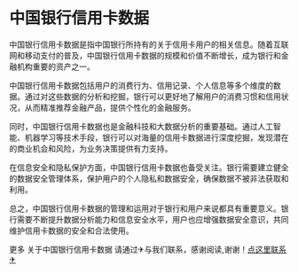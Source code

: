 # 中国银行信用卡数据

中国银行信用卡数据是指中国银行所持有的关于信用卡用户的相关信息。随着互联网和移动支付的普及，中国银行信用卡数据的规模和价值不断增长，成为银行和金融机构重要的资产之一。

中国银行信用卡数据包括用户的消费行为、信用记录、个人信息等多个维度的数据。通过对这些数据的分析和挖掘，银行可以更好地了解用户的消费习惯和信用状况，从而精准推荐金融产品，提供个性化的金融服务。

同时，中国银行信用卡数据也是金融科技和大数据分析的重要基础。通过人工智能、机器学习等技术手段，银行可以对海量的信用卡数据进行深度挖掘，发现潜在的商业机会和风险，为业务决策提供有力支持。

在信息安全和隐私保护方面，中国银行信用卡数据也备受关注。银行需要建立健全的数据安全管理体系，保护用户的个人隐私和数据安全，确保数据不被非法获取和利用。

总之，中国银行信用卡数据的管理和运用对于银行和用户来说都具有重要意义。银行需要不断提升数据分析能力和信息安全水平，用户也应增强数据安全意识，共同维护信用卡数据的安全和合法使用。

更多 关于中国银行信用卡数据 请通过✈与我们联系，感谢阅读,谢谢！[点这里联系✈](https://ss.k02.cc)